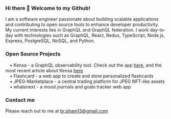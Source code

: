 ### Hi there 👋 Welcome to my Github!

I am a software engineer passionate about building scalable applications and contributing to open source tools to enhance developer productivity. My current interests lies in GraphQL and GraphQL federation. I work day-to-day with technologies such as GraphQL, React, Redux, TypeScript, Node.js, Express, PostgreSQL, NoSQL, and Python.

### Open Source Projects
&emsp;• Kensa - a GraphQL observability tool. Check out the app <a href="https://github.com/oslabs-beta/Kensa">here</a>, and the most recent article about Kensa <a href="https://medium.com/@raygkim/kensa-8cdecfae73af">here</a>
<br />
&emsp;• Flashcard - a web app to create and store personalized flashcards
<br />
&emsp;• JPEG-Marketplace - a central trading platform for JPEG NFT-like assets
<br />
&emsp;• whatsnext - a mood journals and goals tracker web app
  
### Contact me

Please reach out to me at <a href="br.pham13@gmail.com">br.pham13@gmail.com</a>

<!--
**brpham13/brpham13** is a ✨ _special_ ✨ repository because its `README.md` (this file) appears on your GitHub profile.

Here are some ideas to get you started:

- 🔭 I’m currently working on ...
- 🌱 I’m currently learning ...
- 👯 I’m looking to collaborate on ...
- 🤔 I’m looking for help with ...
- 💬 Ask me about ...
- 📫 How to reach me: ...
- 😄 Pronouns: ...
- ⚡ Fun fact: ...
-->
